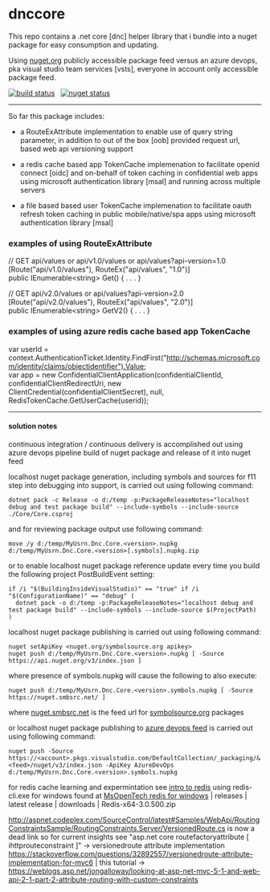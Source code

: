 # dnccore


This repo contains a .net core [dnc] helper library that i bundle into a nuget package for easy consumption and updating.

Using [nuget.org](http://nuget.org/packages/MyUsrn.Dnc.Core/) publicly accessible package feed versus an azure devops, pka visual studio team services [vsts], everyone in account only accessible package feed.


[![build status](https://dev.azure.com/myusrn/myprjn/_apis/build/status/myusrn.dnccore?branchName=master)](https://dev.azure.com/myusrn/myprjn/_build/latest?definitionId=1&branchName=master) &nbsp; 
[![nuget status](https://img.shields.io/nuget/v/MyUsrn.Dnc.Core.svg?colorB=brightgreen)](https://www.nuget.org/packages/MyUsrn.Dnc.Core)  

[//]: # ( see https://raw.githubusercontent.com/subor/nng.NETCore/master/README.md for example of nuget | build | tests | codecov badges )

- - -

So far this package includes:
  
  * a RouteExAttribute implementation to enable use of query string parameter, in addition to out of the box [oob] provided request url, based web api versioning support

  * a redis cache based app TokenCache implemenation to facilitate openid connect [oidc] and on-behalf of token caching in confidential web apps using microsoft authentication library [msal] and running across multiple servers

  * a file based based user TokenCache implemenation to facilitate oauth refresh token caching in public mobile/native/spa apps using microsoft authentication library [msal]

### examples of using RouteExAttribute
// GET api/values or api/v1.0/values or api/values?api-version=1.0  
[Route("api/v1.0/values"), RouteEx("api/values", "1.0")]  
public IEnumerable&lt;string&gt; Get() { . . . }  
  
// GET api/v2.0/values or api/values?api-version=2.0  
[Route("api/v2.0/values"), RouteEx("api/values", "2.0")]  
public IEnumerable&lt;string&gt; GetV2() { . . . }
  
### examples of using azure redis cache based app TokenCache 
var userId = context.AuthenticationTicket.Identity.FindFirst("http://schemas.microsoft.com/identity/claims/objectidentifier").Value;  
var app = new ConfidentialClientApplication(confidentialClientId, confidentialClientRedirectUri,
    new ClientCredential(confidentialClientSecret), null, RedisTokenCache.GetUserCache(userid));
<br />

- - - 

#### solution notes 
continuous integration / continuous delivery is accomplished out using azure devops pipeline build of nuget package and release of it into nuget feed

localhost nuget package generation, including symbols and sources for f11 step into debugging into support, is carried out using following command:  
```
dotnet pack -c Release -o d:/temp -p:PackageReleaseNotes="localhost debug and test package build" --include-symbols --include-source ./Core/Core.csproj
```   
and for reviewing package output use following command:  
```
move /y d:/temp/MyUsrn.Dnc.Core.<version>.nupkg d:/temp/MyUsrn.Dnc.Core.<version>[.symbols].nupkg.zip
```

or to enable localhost nuget package reference update every time you build the following project PostBuildEvent setting:  
```
if /i "$(BuildingInsideVisualStudio)" == "true" if /i "$(ConfigurationName)" == "debug" (        
  dotnet pack -o d:/temp -p:PackageReleaseNotes="localhost debug and test package build" --include-symbols --include-source $(ProjectPath)  
)
```  

localhost nuget package publishing is carried out using following command:  
```
nuget setApiKey <nuget.org/symbolsource.org apikey>    
nuget push d:/temp/MyUsrn.Dnc.Core.<version>.nupkg [ -Source https://api.nuget.org/v3/index.json ]
```

where presence of symbols.nupkg will cause the following to also execute: 
```
nuget push d:/temp/MyUsrn.Dnc.Core.<version>.symbols.nupkg [ -Source https://nuget.smbsrc.net/ ]
```  
where [nuget.smbsrc.net](https://nuget.smbsrc.net/) is the feed url for [symbolsource.org](http://www.symbolsource.org/) packages  

or localhost nuget package publishing to [azure devops feed](https://docs.microsoft.com/en-us/azure/devops/artifacts/?view=azure-devops) is carried out using following command:  
```
nuget push -Source https://<account>.pkgs.visualstudio.com/DefaultCollection/_packaging/&<feed>/nuget/v3/index.json -ApiKey AzureDevOps d:/temp/MyUsrn.Dnc.Core.<version>.symbols.nupkg
```

for redis cache learning and expermintation see [intro to redis](http://redis.io/topics/data-types-intro) using redis-cli.exe for windows found at 
[MsOpenTech redis for windows](https://github.com/MSOpenTech/redis/) | releases | latest release | downloads | Redis-x64-3.0.500.zip  

http://aspnet.codeplex.com/SourceControl/latest#Samples/WebApi/RoutingConstraintsSample/RoutingConstraints.Server/VersionedRoute.cs
is now a dead link so for current insights see "asp.net core routefactoryattribute [ ihttprouteconstraint ]" -> 
versionedroute attribute implementation https://stackoverflow.com/questions/32892557/versionedroute-attribute-implementation-for-mvc6 | this tutorial ->
https://weblogs.asp.net/jongalloway/looking-at-asp-net-mvc-5-1-and-web-api-2-1-part-2-attribute-routing-with-custom-constraints
